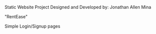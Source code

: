 Static Website Project Designed and Developed by: Jonathan Allen Mina

"RentEase"

Simple Login/Signup pages
